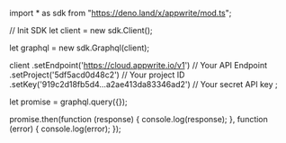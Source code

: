 import * as sdk from "https://deno.land/x/appwrite/mod.ts";

// Init SDK
let client = new sdk.Client();

let graphql = new sdk.Graphql(client);

client
    .setEndpoint('https://cloud.appwrite.io/v1') // Your API Endpoint
    .setProject('5df5acd0d48c2') // Your project ID
    .setKey('919c2d18fb5d4...a2ae413da83346ad2') // Your secret API key
;


let promise = graphql.query({});

promise.then(function (response) {
    console.log(response);
}, function (error) {
    console.log(error);
});